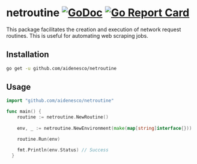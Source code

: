 # netroutine [![GoDoc](https://godoc.org/github.com/aidenesco/netroutine?status.svg)](https://godoc.org/github.com/aidenesco/netroutine) [![Go Report Card](https://goreportcard.com/badge/github.com/aidenesco/netroutine)](https://goreportcard.com/report/github.com/aidenesco/netroutine)
This package facilitates the creation and execution of network request routines. This is useful for automating web scraping jobs.

## Installation
```sh
go get -u github.com/aidenesco/netroutine
```

## Usage
```go
import "github.com/aidenesco/netroutine"

func main() {
    routine := netroutine.NewRoutine()
    
    env, _ := netroutine.NewEnvironment(make(map[string]interface{}))

    routine.Run(env)

    fmt.Println(env.Status) // Success
  }
```
